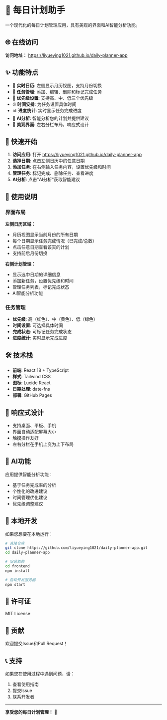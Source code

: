 # 📅 每日计划助手

一个现代化的每日计划管理应用，具有美观的界面和AI智能分析功能。

## 🌐 在线访问

**访问地址：** https://liyueying1021.github.io/daily-planner-app

## ✨ 功能特点

- 📅 **实时日历**: 左侧显示月历视图，支持月份切换
- 📝 **任务管理**: 添加、编辑、删除和标记完成任务
- 🎯 **优先级设置**: 支持高、中、低三个优先级
- ⏰ **时间安排**: 为任务设置具体时间
- 📊 **进度统计**: 实时显示任务完成进度
- 🤖 **AI分析**: 智能分析您的计划并提供建议
- 🎨 **美观界面**: 左右分栏布局，响应式设计

## 🚀 快速开始

1. **访问应用**: 打开 https://liyueying1021.github.io/daily-planner-app
2. **选择日期**: 点击左侧日历中的任意日期
3. **添加任务**: 在右侧输入任务内容，设置优先级和时间
4. **管理任务**: 标记完成、删除任务、查看进度
5. **AI分析**: 点击"AI分析"获取智能建议

## 🎯 使用说明

### 界面布局

**左侧日历区域：**
- 月历视图显示当前月份的所有日期
- 每个日期显示任务完成情况（已完成/总数）
- 点击任意日期查看该天的计划
- 支持前后月份切换

**右侧计划管理：**
- 显示选中日期的详细信息
- 添加新任务，设置优先级和时间
- 管理任务列表，标记完成状态
- AI智能分析功能

### 任务管理

- **优先级**: 高（红色）、中（黄色）、低（绿色）
- **时间设置**: 可选择具体时间
- **完成状态**: 可标记任务完成状态
- **进度统计**: 实时显示完成进度

## 🛠 技术栈

- **前端**: React 18 + TypeScript
- **样式**: Tailwind CSS
- **图标**: Lucide React
- **日期处理**: date-fns
- **部署**: GitHub Pages

## 📱 响应式设计

- 支持桌面、平板、手机
- 界面自动适配屏幕大小
- 触摸操作友好
- 左右分栏在手机上变为上下布局

## 🤖 AI功能

应用提供智能分析功能：
- 基于任务完成率的分析
- 个性化的改进建议
- 时间管理优化建议
- 优先级调整建议

## 🔧 本地开发

如果您想要在本地运行：

```bash
# 克隆仓库
git clone https://github.com/liyueying1021/daily-planner-app.git
cd daily-planner-app

# 安装依赖
cd frontend
npm install

# 启动开发服务器
npm start
```

## 📄 许可证

MIT License

## 🤝 贡献

欢迎提交Issue和Pull Request！

## 📞 支持

如果您在使用过程中遇到问题，请：
1. 查看使用指南
2. 提交Issue
3. 联系开发者

---

**享受您的每日计划管理！** 🎉 